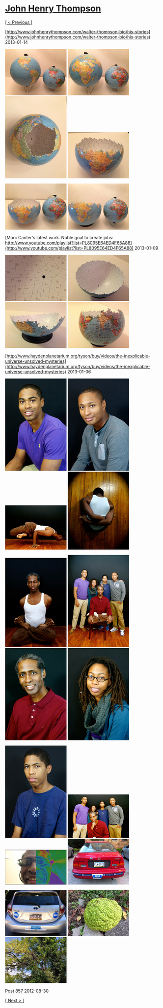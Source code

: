 # [John Henry Thompson](../README.md)

[[ < Previous ]](2013-01-21-1.md)



[http://www.johnhenrythompson.com/walter-thompson-bio/his-stories](http://www.johnhenrythompson.com/walter-thompson-bio/his-stories)
2013-01-14

[![](../media/2013-01-13/Puzzle-Globe-thumb.jpg)](../posts/2013-01-13-1.md) [![](../media/2013-01-13/Puzzle-Globe-1-thumb.jpg)](../posts/2013-01-13-2.md) [![](../media/2013-01-13/Puzzle-Globe-2-thumb.jpg)](../posts/2013-01-13-3.md) [![](../media/2013-01-13/Puzzle-Globe-3-thumb.jpg)](../posts/2013-01-13-4.md)

[![](../media/2013-01-13/Puzzle-Globe-4-thumb.jpg)](../posts/2013-01-13-5.md) [![](../media/2013-01-13/Puzzle-Globe-5-thumb.jpg)](../posts/2013-01-13-6.md)

[Marc Canter's latest work. Noble goal to create jobs: http://www.youtube.com/playlist?list=PL8095E64ED4F65A88](http://www.youtube.com/playlist?list=PL8095E64ED4F65A88)
2013-01-09

[![](../media/2013-01-06/Puzzle-Globe-thumb.jpg)](../posts/2013-01-06-1.md) [![](../media/2013-01-06/Puzzle-Globe-1-thumb.jpg)](../posts/2013-01-06-2.md) [![](../media/2013-01-06/Puzzle-Globe-2-thumb.jpg)](../posts/2013-01-06-3.md) [![](../media/2013-01-06/Puzzle-Globe-3-thumb.jpg)](../posts/2013-01-06-4.md)



[http://www.haydenplanetarium.org/tyson/buy/videos/the-inexplicable-universe-unsolved-mysteries](http://www.haydenplanetarium.org/tyson/buy/videos/the-inexplicable-universe-unsolved-mysteries)
2013-01-06

[![](../media/2013-01-04/Fam-2012-thumb.jpg)](../posts/2013-01-04-1.md) [![](../media/2013-01-04/Fam-2013-thumb.jpg)](../posts/2013-01-04-2.md) [![](../media/2013-01-03/Fam-2012-thumb.jpg)](../posts/2013-01-03-1.md) [![](../media/2013-01-03/Fam-2013-thumb.jpg)](../posts/2013-01-03-2.md)

[![](../media/2013-01-03/Fam-2014-thumb.jpg)](../posts/2013-01-03-3.md) [![](../media/2013-01-03/Fam-2015-thumb.jpg)](../posts/2013-01-03-4.md) [![](../media/2013-01-03/Fam-2016-thumb.jpg)](../posts/2013-01-03-5.md) [![](../media/2013-01-03/Fam-2017-thumb.jpg)](../posts/2013-01-03-6.md)

[![](../media/2013-01-03/Fam-2018-thumb.jpg)](../posts/2013-01-03-7.md) [![](../media/2013-01-03/Fam-2019-thumb.jpg)](../posts/2013-01-03-8.md) [![](../media/2012-12-04/Timeline-Photos-Colorized-for-in-preparation-for-new-year-thumb.jpg)](../posts/2012-12-04-1.md) [![](../media/2012-11-04/Obama-2012-IMG_0536-thumb.jpg)](../posts/2012-11-04-1.md)

[![](../media/2012-11-04/Obama-2012-IMG_1184-thumb.jpg)](../posts/2012-11-04-2.md) [![](../media/2012-10-12/Strange-Plant-IMG_1206-thumb.jpg)](../posts/2012-10-12-3.md) [![](../media/2012-10-12/Strange-Plant-IMG_1204-thumb.jpg)](../posts/2012-10-12-4.md)

[Post 857](http://signon.org/sign/tell-mainstream-media.fb20?source=s.fb&r_by=1363322)
2012-08-30

[[ Next > ]](2012-01-08-1.md)